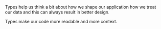 
Types help us think a bit about how we shape our application how we treat our data and this can always result in better design.

Types make our code more readable and more context.  

